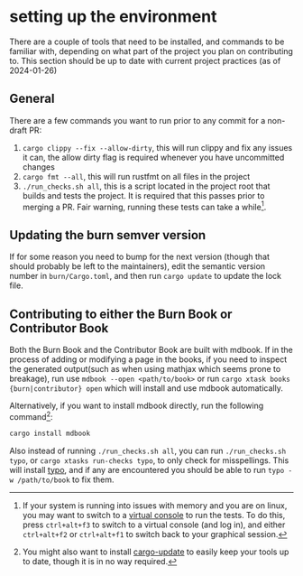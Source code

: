 # setting up the environment

There are a couple of tools that need to be installed, and commands to be familiar with, depending
on what part of the project you plan on contributing to. This section should be up to date with
current project practices (as of 2024-01-26)

## General

There are a few commands you want to run prior to any commit for a non-draft PR:

1. `cargo clippy --fix --allow-dirty`, this will run clippy and fix any issues it can, the allow
   dirty flag is required whenever you have uncommitted changes
2. `cargo fmt --all`, this will run rustfmt on all files in the project
3. `./run_checks.sh all`, this is a script located in the project root that builds and tests the
   project. It is required that this passes prior to merging a PR. Fair warning, running these tests
   can take a while[^2].

## Updating the burn semver version

If for some reason you need to bump for the next version (though that should probably be left to the maintainers), edit the semantic version number in `burn/Cargo.toml`, and then run
`cargo update` to update the lock file.

## Contributing to either the Burn Book or Contributor Book


Both the Burn Book and the Contributor Book are built with mdbook. If in the process of adding or modifying a page in the books, if you need to inspect the generated output(such as when using mathjax which seems prone to breakage), run use `mdbook --open <path/to/book>` or run `cargo xtask books {burn|contributor} open` which will install and use mdbook automatically.

Alternatively, if you want to install mdbook directly, run the
following command[^1]:

```bash
cargo install mdbook
```

Also instead of running `./run_checks.sh all`, you can run `./run_checks.sh typo`, or `cargo xtasks run-checks typo`, to only check for
misspellings. This will install [typo](https://crates.io/crates/typos-cli), and if any are
encountered you should be able to run `typo -w /path/to/book` to fix them.

[^1]:
    You might also want to install [cargo-update](https://github.com/nabijaczleweli/cargo-update) to
    easily keep your tools up to date, though it is in no way required.

[^2]:
    If your system is running into issues with memory and you are on linux, you may want to switch
    to a [virtual console](https://wiki.archlinux.org/title/Linux_console#Virtual_consoles) to run
    the tests. To do this, press `ctrl+alt+f3` to switch to a virtual console (and log in), and
    either `ctrl+alt+f2` or `ctrl+alt+f1` to switch back to your graphical session.
